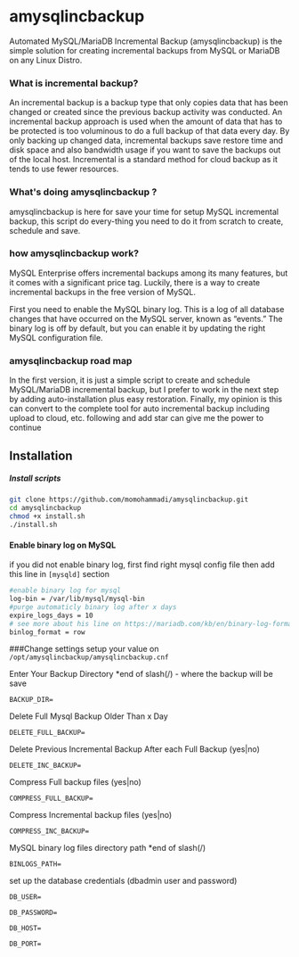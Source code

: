 # amysqlincbackup
Automated MySQL/MariaDB Incremental Backup (amysqlincbackup) is the simple solution for creating incremental backups from MySQL or MariaDB on any Linux Distro.

### What is incremental backup?
An incremental backup is a backup type that only copies data that has been changed or created since the previous backup activity was conducted. An incremental backup approach is used when the amount of data that has to be protected is too voluminous to do a full backup of that data every day. By only backing up changed data, incremental backups save restore time and disk space and also bandwidth usage if you want to save the backups out of the local host. Incremental is a standard method for cloud backup as it tends to use fewer resources.

### What's doing amysqlincbackup ?
amysqlincbackup is here for save your time for setup MySQL incremental backup, this script do every-thing you need to do it from scratch to create, schedule and save.

### how amysqlincbackup work?
MySQL Enterprise offers incremental backups among its many features, but it comes with a significant price tag. Luckily, there is a way to create incremental backups in the free version of MySQL.

First you need to enable the MySQL binary log. This is a log of all database changes that have occurred on the MySQL server, known as “events.” The binary log is off by default, but you can enable it by updating the right MySQL configuration file.

### amysqlincbackup road map
In the first version, it is just a simple script to create and schedule MySQL/MariaDB incremental backup, but I prefer to work in the next step by adding auto-installation plus easy restoration.
Finally, my opinion is this can convert to the complete tool for auto incremental backup including upload to cloud, etc.
following and add star can give me the power to continue

## Installation
##### Install scripts
```bash
git clone https://github.com/momohammadi/amysqlincbackup.git
cd amysqlincbackup
chmod +x install.sh
./install.sh
```
#### Enable binary log on MySQL
if you did not enable binary log, first find right mysql config file then add this line in `[mysqld]` section
```bash
#enable binary log for mysql
log-bin = /var/lib/mysql/mysql-bin
#purge automaticly binary log after x days
expire_logs_days = 10
# see more about his line on https://mariadb.com/kb/en/binary-log-formats/
binlog_format = row
```
###Change settings
setup your value on `/opt/amysqlincbackup/amysqlincbackup.cnf`

Enter Your Backup Directory  *end of slash(/) - where the backup will be save

`BACKUP_DIR=`

Delete Full Mysql Backup Older Than x Day

`DELETE_FULL_BACKUP=`

Delete Previous Incremental Backup After each Full Backup (yes|no)

`DELETE_INC_BACKUP=`

Compress Full backup files (yes|no) 

`COMPRESS_FULL_BACKUP=`

Compress Incremental backup files (yes|no)

`COMPRESS_INC_BACKUP=`

MySQL binary log files directory path *end of slash(/)

`BINLOGS_PATH=`

set up the database credentials (dbadmin user and password)

`DB_USER=`

`DB_PASSWORD=`

`DB_HOST=`

`DB_PORT=`